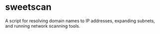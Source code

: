 # sweetscan
A script for resolving domain names to IP addresses, expanding subnets, and running network scanning tools.
